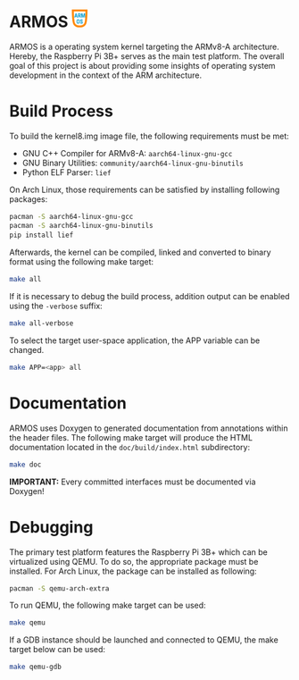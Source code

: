 ARMOS <img src="Other/logo.png" width="28">
=====

ARMOS is a operating system kernel targeting the ARMv8-A architecture. Hereby,
the Raspberry Pi 3B+ serves as the main test platform. The overall goal of this
project is about providing some insights of operating system development in the
context of the ARM architecture.

# Build Process

To build the kernel8.img image file, the following requirements must be met:

- GNU C++ Compiler for ARMv8-A: `aarch64-linux-gnu-gcc`
- GNU Binary Utilities: `community/aarch64-linux-gnu-binutils`
- Python ELF Parser: `lief`

On Arch Linux, those requirements can be satisfied by installing following
packages:

```bash
pacman -S aarch64-linux-gnu-gcc
pacman -S aarch64-linux-gnu-binutils
pip install lief
```

Afterwards, the kernel can be compiled, linked and converted to binary format
using the following make target:

```bash
make all
```

If it is necessary to debug the build process, addition output can be enabled
using the `-verbose` suffix:

```bash
make all-verbose
```

To select the target user-space application, the APP variable can be changed.
```bash
make APP=<app> all
```

# Documentation

ARMOS uses Doxygen to generated documentation from annotations within the
header files. The following make target will produce the HTML documentation
located in the `doc/build/index.html` subdirectory:

```bash
make doc
```

**IMPORTANT:** Every committed interfaces must be documented via Doxygen!

# Debugging

The primary test platform features the Raspberry Pi 3B+ which can be
virtualized using QEMU. To do so, the appropriate package must be installed.
For Arch Linux, the package can be installed as following:

```bash
pacman -S qemu-arch-extra 
```

To run QEMU, the following make target can be used:

```bash
make qemu
```

If a GDB instance should be launched and connected to QEMU, the make target
below can be used:

```bash
make qemu-gdb
```

